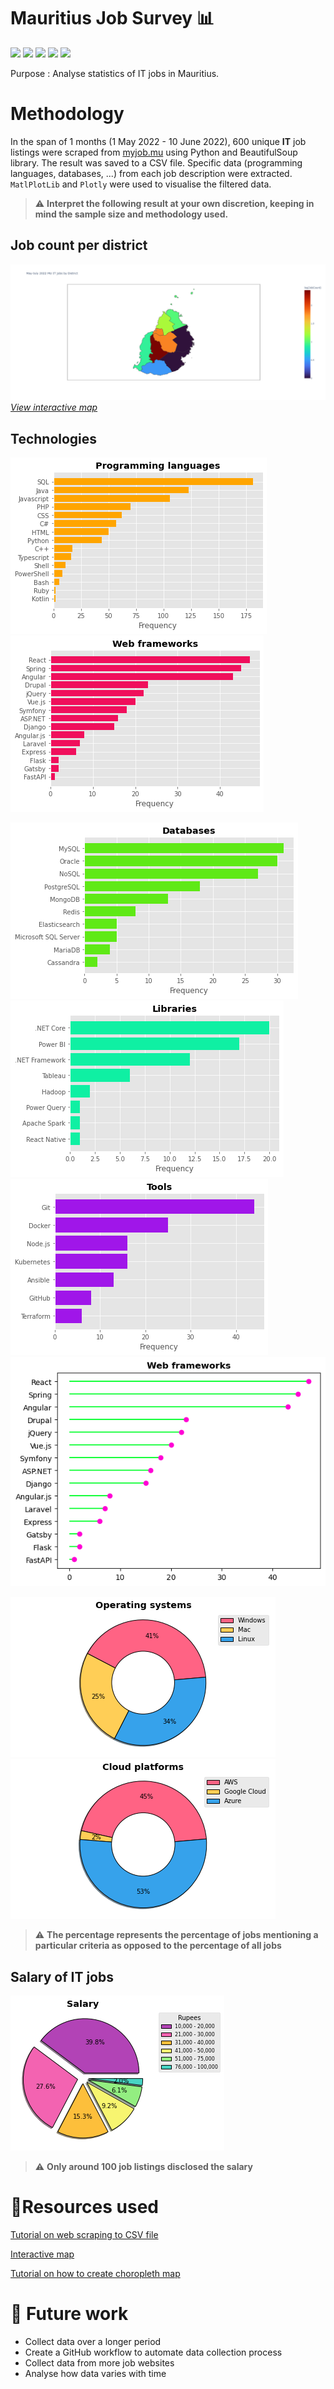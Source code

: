 # Mauritius Job Survey 📊 <a name="intro"></a> #
<img src="https://img.shields.io/badge/Python-3.9.7-orange">
<img src = "https://img.shields.io/badge/Panda-1.3.3-blue">
<img src = "https://img.shields.io/badge/BeautifulSoup-4.10.0-brightgreen">
<img src = "https://img.shields.io/badge/MatPlotLib-3.4.3-yellowgreen">
<img src = "https://img.shields.io/badge/Plotly-5.8.0-lightgrey">

Purpose : Analyse statistics of IT jobs in Mauritius.

#  Methodology #
In the span of $1$ months (1 May 2022 - 10 June 2022), $600$ unique **IT** job listings were scraped from [myjob.mu](https://www.myjob.mu/) using Python and BeautifulSoup library. The result was saved to a CSV file. Specific data (programming languages, databases, ...) from each job description were extracted. `MatlPlotLib` and `Plotly` were used to visualise the filtered data.


> ⚠️ **Interpret the following result at your own discretion, keeping in mind the sample size and methodology used.**

## Job count per district ##
![](Charts/choroplethmap.png)
*[View interactive map](https://creme332.github.io/InteractiveMap/)* 

## Technologies ##
![](Charts/LanguageChart.png)
![](Charts/WebChart.png)

![](Charts/DatabaseChart.png)
![](Charts/LibrariesChart.png)
![](Charts/ToolsChart.png)
![](Charts/WebLollipopChart.png)

![](Charts/OSChart.png)
![](Charts/CloudChart.png)
> ⚠️ **The percentage represents the percentage of jobs mentioning a particular criteria as opposed to the percentage of all jobs**


## Salary of IT jobs ##
![](Charts/SalaryChart.png)

> ⚠️ **Only around 100 job listings disclosed the salary**



# 🌠Resources used  <a name="resources"></a> #

[Tutorial on web scraping to CSV file](https://www.youtube.com/watch?v=RvCBzhhydNk&ab_channel=Pythonology)

[Interactive map](https://towardsdatascience.com/a-complete-guide-to-an-interactive-geographical-map-using-python-f4c5197e23e0) 

[Tutorial on how to create choropleth map](https://www.youtube.com/watch?v=aJmaw3QKMvk&ab_channel=IndianPythonista)

# 🔮 Future work <a name="future"></a> # 
- Collect data over a longer period
- Create a GitHub workflow to automate data collection process
- Collect data from more job websites
- Analyse how data varies with time

